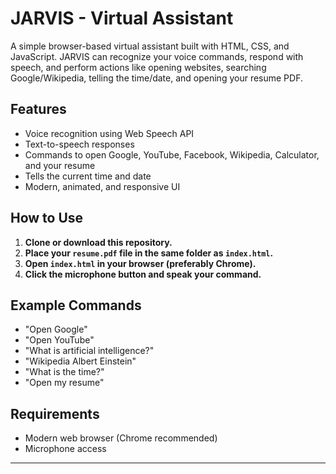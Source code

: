 # JARVIS - Virtual Assistant

A simple browser-based virtual assistant built with HTML, CSS, and JavaScript. JARVIS can recognize your voice commands, respond with speech, and perform actions like opening websites, searching Google/Wikipedia, telling the time/date, and opening your resume PDF.

## Features

- Voice recognition using Web Speech API
- Text-to-speech responses
- Commands to open Google, YouTube, Facebook, Wikipedia, Calculator, and your resume
- Tells the current time and date
- Modern, animated, and responsive UI

## How to Use

1. **Clone or download this repository.**
2. **Place your `resume.pdf` file in the same folder as `index.html`.**
3. **Open `index.html` in your browser (preferably Chrome).**
4. **Click the microphone button and speak your command.**

## Example Commands

- "Open Google"
- "Open YouTube"
- "What is artificial intelligence?"
- "Wikipedia Albert Einstein"
- "What is the time?"
- "Open my resume"

## Requirements

- Modern web browser (Chrome recommended)
- Microphone access

---

